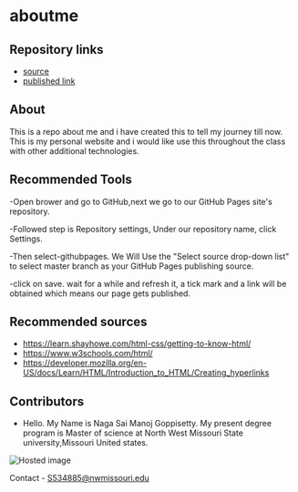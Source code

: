 # aboutme
## Repository links

- [source](https://github.com/Manoj1028/aboutme,"abc")
- [published link](https://manoj1028.github.io/aboutme/"bvs")
## About 
This is a repo  about me and i have created this to tell my journey till now. This is my personal website and i would like use this throughout the class with other additional technologies.
## Recommended Tools
-Open brower and go to  GitHub,next we go to our GitHub Pages site's repository.

-Followed step is  Repository settings, Under our repository name, click  Settings.

-Then select-githubpages. We Will Use the "Select source drop-down list" to select master branch as your GitHub Pages publishing source.

-click on save. wait for a while and refresh it, a tick mark and a link will be obtained which means our page gets published.
## Recommended sources
- https://learn.shayhowe.com/html-css/getting-to-know-html/
- https://www.w3schools.com/html/
- https://developer.mozilla.org/en-US/docs/Learn/HTML/Introduction_to_HTML/Creating_hyperlinks

## Contributors

- Hello. My Name is Naga Sai Manoj Goppisetty. My present degree program is Master of science at North West Missouri State university,Missouri United states.

 ![Hosted image](https://www.kttn.com/wp-content/uploads/2017/04/Northwest-Missouri-State-University.jpg")

Contact - S534885@nwmissouri.edu
